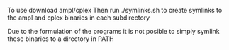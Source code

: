 To use download ampl/cplex
Then run ./symlinks.sh to create symlinks to the ampl and cplex binaries in each subdirectory

Due to the formulation of the programs it is not posible to simply symlink these binaries to a directory in PATH
